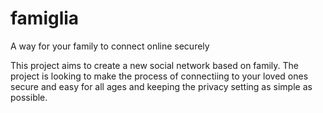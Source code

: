 # famiglia
A way for your family to connect online securely

This project aims to create a new social network based on family.
The project is looking to make the process of connectiing to your loved ones secure and easy for all ages and keeping the privacy setting as simple as possible.
